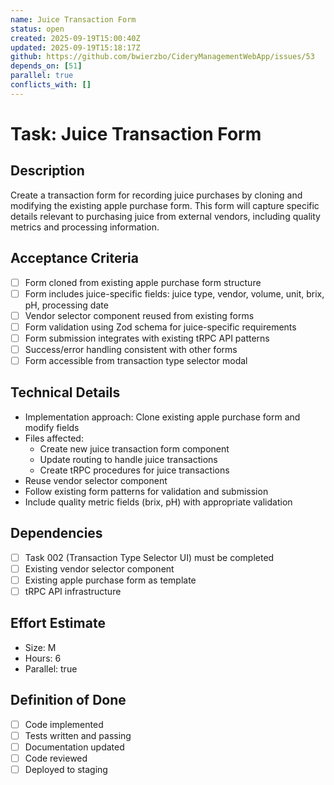 ```yaml
---
name: Juice Transaction Form
status: open
created: 2025-09-19T15:00:40Z
updated: 2025-09-19T15:18:17Z
github: https://github.com/bwierzbo/CideryManagementWebApp/issues/53
depends_on: [51]
parallel: true
conflicts_with: []
---
```


# Task: Juice Transaction Form

## Description
Create a transaction form for recording juice purchases by cloning and modifying the existing apple purchase form. This form will capture specific details relevant to purchasing juice from external vendors, including quality metrics and processing information.

## Acceptance Criteria
- [ ] Form cloned from existing apple purchase form structure
- [ ] Form includes juice-specific fields: juice type, vendor, volume, unit, brix, pH, processing date
- [ ] Vendor selector component reused from existing forms
- [ ] Form validation using Zod schema for juice-specific requirements
- [ ] Form submission integrates with existing tRPC API patterns
- [ ] Success/error handling consistent with other forms
- [ ] Form accessible from transaction type selector modal

## Technical Details
- Implementation approach: Clone existing apple purchase form and modify fields
- Files affected:
  - Create new juice transaction form component
  - Update routing to handle juice transactions
  - Create tRPC procedures for juice transactions
- Reuse vendor selector component
- Follow existing form patterns for validation and submission
- Include quality metric fields (brix, pH) with appropriate validation

## Dependencies
- [ ] Task 002 (Transaction Type Selector UI) must be completed
- [ ] Existing vendor selector component
- [ ] Existing apple purchase form as template
- [ ] tRPC API infrastructure

## Effort Estimate
- Size: M
- Hours: 6
- Parallel: true

## Definition of Done
- [ ] Code implemented
- [ ] Tests written and passing
- [ ] Documentation updated
- [ ] Code reviewed
- [ ] Deployed to staging
